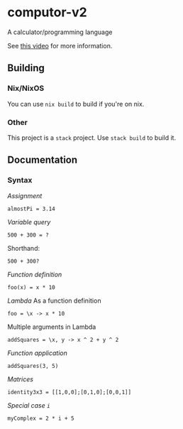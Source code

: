 # computor-v2

A calculator/programming language

See [this video](https://www.youtube.com/watch?v=8d4RtvMQp10) for more information.


## Building

### Nix/NixOS

You can use `nix build` to build if you're on nix.

### Other

This project is a `stack` project. Use `stack build` to build it.

## Documentation

### Syntax

*Assignment*
```
almostPi = 3.14
```

*Variable query*
```
500 + 300 = ?
```

Shorthand:
```
500 + 300?
```

*Function definition*
```
foo(x) = x * 10
```

*Lambda*
As a function definition
```
foo = \x -> x * 10
```
Multiple arguments in Lambda
```
addSquares = \x, y -> x ^ 2 + y ^ 2
```

*Function application*
```
addSquares(3, 5)
```

*Matrices*
```
identity3x3 = [[1,0,0];[0,1,0];[0,0,1]]
```

*Special case `i`*

```
myComplex = 2 * i + 5
```

